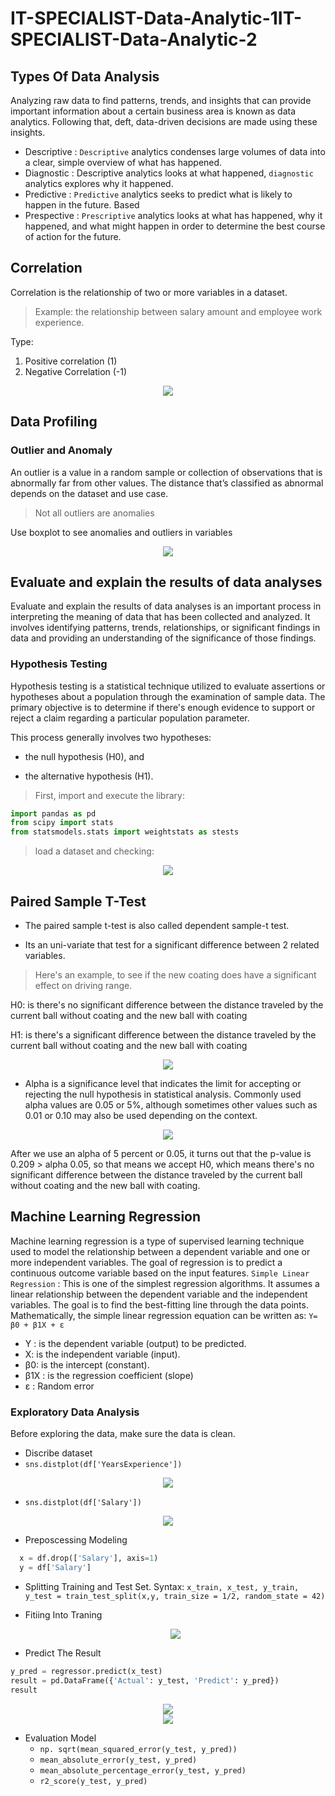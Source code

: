 # IT-SPECIALIST-Data-Analytic-1IT-SPECIALIST-Data-Analytic-2

## Types Of Data Analysis
Analyzing raw data to find patterns, trends, and insights that can provide important information about a certain business area is known as data analytics. Following that, deft, data-driven decisions are made using these insights. 
- Descriptive :
  `Descriptive` analytics condenses large volumes of data into a clear, simple overview of what has happened. 
- Diagnostic : 
   Descriptive analytics looks at what happened, `diagnostic` analytics explores why it happened.
- Predictive : 
  `Predictive` analytics seeks to predict what is likely to happen in the future. Based
- Prespective : 
  `Prescriptive` analytics looks at what has happened, why it happened, and what might happen in order to determine the best course of action for the future.
  
## Correlation
Correlation is the relationship of two or more variables in a dataset.
> Example: the relationship between salary amount and employee work experience.

Type:
1. Positive correlation (1)
2. Negative Correlation (-1)

<div align="center"><img src="https://github.com/salsanssp/IT-Specialist-Data-Analytic-2/assets/166114037/cffa4c51-a097-4731-b806-c6812afe6d3e" /></div>

## Data Profiling

### Outlier and Anomaly

An outlier is a value in a random sample or collection of observations that is abnormally far from other values. The distance that’s classified as abnormal depends on the dataset and use case. 

> Not all outliers are anomalies

Use boxplot to see anomalies and outliers in variables

<div align="center"><img src="https://github.com/salsanssp/IT-Specialist-Data-Analytic-2/assets/166114037/f184f9c1-41f3-403d-a42c-8248d4485737" /></div>

## Evaluate and explain the results of data analyses
Evaluate and explain the results of data analyses is an important process in interpreting the meaning of data that has been collected and analyzed. It involves identifying patterns, trends, relationships, or significant findings in data and providing an understanding of the significance of those findings.

### Hypothesis Testing
Hypothesis testing is a statistical technique utilized to evaluate assertions or hypotheses about a population through the examination of sample data. The primary objective is to determine if there's enough evidence to support or reject a claim regarding a particular population parameter.

This process generally involves two hypotheses:

* the null hypothesis (H0), and

* the alternative hypothesis (H1).

>First, import and execute the library:
```python
import pandas as pd
from scipy import stats
from statsmodels.stats import weightstats as stests
```

>load a dataset and checking:
<div align="center"><img src="https://github.com/Vanz92x/IT-Specialist-Data-Analytics-2/assets/165736197/e7ac8f41-452b-4f51-b7f3-71b9988c10fb" /></div>

## Paired Sample T-Test
* The paired sample t-test is also called dependent sample-t test.
  
* Its an uni-variate that test for a significant difference between 2 related variables.

> Here's an example, to see if the new coating does have a significant effect on driving range.

H0: is there's no significant difference between the distance traveled by the current ball without coating and the new ball with coating

H1: is there's a significant difference between the distance traveled by the current ball without coating and the new ball with coating

<div align="center"><img src="https://github.com/Vanz92x/IT-Specialist-Data-Analytics-2/assets/165736197/8a3f43e3-0f70-44ee-801c-6a8f08dda214" /></div>

* Alpha is a significance level that indicates the limit for accepting or rejecting the null hypothesis in statistical analysis. Commonly used alpha values are 0.05 or 5%, although sometimes other values such as 0.01 or 0.10 may also be used depending on the context.

<div align="center"><img src="https://github.com/Vanz92x/IT-Specialist-Data-Analytics-2/assets/165736197/cb95e45d-6144-4d3b-9379-5f99d29f702c" /></div>

After we use an alpha of 5 percent or 0.05, it turns out that the p-value is 0.209 > alpha 0.05, so that means we accept H0, which means there's no significant difference between the distance traveled by the current ball without coating and the new ball with coating.


## Machine Learning Regression 
Machine learning regression is a type of supervised learning technique used to model the relationship between a dependent variable and one or more independent variables. The goal of regression is to predict a continuous outcome variable based on the input features. `Simple Linear Regression` : This is one of the simplest regression algorithms. It assumes a linear relationship between the dependent variable and the independent variables. The goal is to find the best-fitting line through the data points.
Mathematically, the simple linear regression equation can be written as:
`Y= β0 ​+ β1​X + ε`
- Y : is the dependent variable (output) to be predicted.
- X: is the independent variable (input).
- β0: is the intercept (constant).
- β1​X : is the regression coefficient (slope)
- ε : Random error

### Exploratory Data Analysis
Before exploring the data, make sure the data is clean. 
- Discribe dataset
- `sns.distplot(df['YearsExperience'])`
<div align="center"><img src= "https://github.com/difasafrina/IT-SPECIALIST-Data-Analytic-1IT-SPECIALIST-Data-Analytic-2/assets/113273578/a11f2132-a8ef-4d5c-ae37-e7c38b66ab78" /></div>

- `sns.distplot(df['Salary'])`
<div align="center"><img src="https://github.com/difasafrina/IT-SPECIALIST-Data-Analytic-1IT-SPECIALIST-Data-Analytic-2/assets/113273578/8bc11892-5414-4c2a-9ba2-f83d36402f06" /></div>

- Preposcessing Modeling
```python
  x = df.drop(['Salary'], axis=1)
  y = df['Salary']
```
- Splitting Training and Test Set. 
  Syntax:
  `x_train, x_test, y_train, y_test = train_test_split(x,y, train_size = 1/2, random_state = 42)`
  
- Fitiing Into Traning
  <div align="center"><img src= "https://github.com/difasafrina/IT-SPECIALIST-Data-Analytic-1IT-SPECIALIST-Data-Analytic-2/assets/113273578/c086cbd7-dd59-48b4-ae83-8379a65144df" /></div>

- Predict The Result
 ```python
y_pred = regressor.predict(x_test)
result = pd.DataFrame({'Actual': y_test, 'Predict': y_pred})
result
```
 <div align="center"><img src="https://github.com/difasafrina/IT-SPECIALIST-Data-Analytic-1IT-SPECIALIST-Data-Analytic-2/assets/113273578/eb39706c-ccdf-426f-b281-3e4b0f3fbd77"  /></div>
  <div align="center"><img src="https://github.com/difasafrina/IT-SPECIALIST-Data-Analytic-1IT-SPECIALIST-Data-Analytic-2/assets/113273578/4f6c23f1-bfd9-45b3-a010-3afb9e982378" /></div>

- Evaluation Model
   - `np. sqrt(mean_squared_error(y_test, y_pred))`
   - `mean_absolute_error(y_test, y_pred)`
   - `mean_absolute_percentage_error(y_test, y_pred)`
   - `r2_score(y_test, y_pred)`
 
 


  

